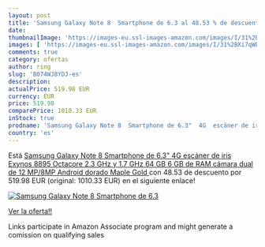 ```yaml
---
layout: post
title: 'Samsung Galaxy Note 8  Smartphone de 6.3 al 48.53 % de descuento'
date: 
thumbnailImage: 'https://images-eu.ssl-images-amazon.com/images/I/31%2BXi7qWBoL._SL200_.jpg'
images: [ 'https://images-eu.ssl-images-amazon.com/images/I/31%2BXi7qWBoL._SL200_.jpg' ]
comments: true
category: ofertas
author: ring
slug: 'B074WJ8YDJ-es'
description:
actualPrice: 519.98 EUR
currency: EUR
price: 519.98
comparePrice: 1010.33 EUR
inStock: true
prodname: 'Samsung Galaxy Note 8  Smartphone de 6.3"  4G  escáner de iris  Exynos 8895 Octacore 2.3 GHz y 1.7 GHz  64 GB  6 GB de RAM  cámara dual de 12 MP/8MP  Android   dorado  Maple Gold '
country: 'es'
---
```


Está [Samsung Galaxy Note 8  Smartphone de 6.3"  4G  escáner de iris  Exynos 8895 Octacore 2.3 GHz y 1.7 GHz  64 GB  6 GB de RAM  cámara dual de 12 MP/8MP  Android   dorado  Maple Gold ](https://www.amazon.es/dp/B074WJ8YDJ/?tag=tolees-21) con 48.53 de descuento por 519.98 EUR (original: 1010.33 EUR) en el siguiente enlace!

[![Samsung Galaxy Note 8  Smartphone de 6.3](https://images-eu.ssl-images-amazon.com/images/I/31%2BXi7qWBoL._SL200_.jpg)](https://www.amazon.es/dp/B074WJ8YDJ/?tag=tolees-21)

[Ver la oferta!!](https://www.amazon.es/dp/B074WJ8YDJ/?tag=tolees-21)

Links participate in Amazon Associate program and might generate a comission on qualifying sales


